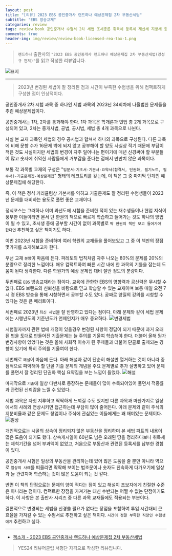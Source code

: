 ```yaml
---  
layout: post  
title: "[리뷰] 2023 EBS 공인중개사 랜드하나 예상문제집 2차 부동산세법"  
subtitle: "EBS 방송교재"  
categories: review  
tags: review book 공인중개사 수험서 2차 세법 조세총론 취득세 등록세 재산세 지방세 종부세 양도세 소득세    
comments: true  
header-img: img/review/review-book-licensed-rea-tax-1.png
---  
```

  
> `랜드하나` 출판사의 `"2023 EBS 공인중개사 랜드하나 예상문제집 2차 부동산세법(강성규 편저)"`를 읽고 작성한 리뷰입니다.  

![표지](https://theorydb.github.io/assets/img/review/review-book-licensed-rea-tax-1.png)  

---

> 2023년 변경된 세법이 잘 정리된 점과 시간이 부족한 수험생을 위해 컴팩트하게 구성한 점이 인상적이다.

공인중개사 2차 시험 과목 중 하나인 세법 과목의 2023년 34회차에 나올법한 문제들을 추린 예상문제집이다. 

공인중개사는 1차, 2차를 통과해야 한다. 1차 과목은 학개론과 민법 총 2개 과목으로 구성되어 있고, 2차는 중개사법, 공법, 공시법, 세법 총 4개 과목으로 나뉜다. 

사실 본 교재 과목인 세법의 경우 공시법과 합쳐서 하나의 과목으로 구성된다. 다른 과목에 비해 문항 수가 16문제 밖에 되지 않고 공부해야 할 양도 사실상 적기 때문에 부담이 적은 것도 사실이지만 세법의 변경이 자주 일어나는 편이기에 매년 신경써야 할 부분들이 많고 숫자에 취약한 사람들에게 거부감을 준다는 점에서 만만치 않은 과목이다.

보통 각 과목별 교재의 구성은 "`입문서-기초서-기본서-요약서(합격서, 단권화, 필기노트, 필수서)-기출문제집-예상문제집`" 형태의 테크트리를 갖는데, 이 책은 그 중 마지막 단계인 예상문제집에 해당한다.

즉, 이 책은 정식 커리큘럼상 기본서를 익히고 기출문제도 잘 정리된 수험생들이 2023년 문제를 대비하는 용도로 풀면 좋은 교재이다. 

정식코스는 그러하나 이미 과년도에 시험을 준비한 적이 있는 재수생들이나 현업 지식이 풍부한 이들이라면 본서 단 한권의 책으로 빠르게 학습하고 들어가는 것도 하나의 방법이 될 수 있고, 초시생 중에 공부할 시간이 없어 과목별로 `딱 한권의 책만 보고 들어가야 한다면` 추천하고 싶은 책이기도 하다.

이번 2023년 시험을 준비하며 여러 학원의 교재들을 풀어보았고 그 중 이 책만의 장점 몇가지를 소개해보고자 한다. 

우선 교재 `분량`이 마음에 든다. 파레토의 법칙처럼 자주 나오는 80%의 문제를 20%의 분량으로 정리한 느낌이다. 매우 컴팩트하여 빠른 시간 내에 한 과목의 기틀을 잡는데 도움이 된다 생각한다. 다른 학원가의 예상 문제집 대비 절반 정도의 분량이다.

두번째로 `EBS` 방송교재라는 점이다. 교육에 관한한 EBS의 영향력과 공신력은 무시할 수 없다. EBS 브랜드의 신뢰성을 바탕으로 믿고 학습할 수 있는 교재이며 보통 매일 오전 7시 경 EBS 방송을 통해 시청하면서 공부할 수도 있다. 공짜로 양질의 강의를 시청할 수 있다는 것은 큰 메리트이다.

세번째로 2023년 `최신 세법`을 잘 반영하고 있다는 점이다. 아래 문제와 같이 세법 문제에는 시행년도의 기준년도가 언제인지가 매우 중요하다. 
![변경세법](https://theorydb.github.io/assets/img/review/review-book-licensed-rea-tax-2.png)  

시험일자까지 관련 법에 개정이 있을경우 변경된 사항이 정답이 되기 때문에 과거 오래된 법을 토대로 만들어진 기출문제는 늘 주의를 기울여 학습해야 한다. 더불어 올해 뭔가 변경사항이 있었다는 것은 올해 사회적 이슈가 된 주제들과 더불어 단골로 출제되는 경향이 있기에 특히 주의를 기울여야 한다. 

네번째로 `해설`이 마음에 든다. 아래 해설과 같이 단순히 해설만 열거하는 것이 아니라 중점적으로 파악해야 할 단골 기출 문제의 개념을 주요 문제별로 추가 설명하고 있어 문제를 풀면서 잘 정리된 단권화 핵심 요약집을 보는 느낌이 들었다.
![해설](https://theorydb.github.io/assets/img/review/review-book-licensed-rea-tax-4.png)  

마지막으로 `기출`에 일상 다반사로 등장하는 문제들이 많이 수록되어있어 풀면서 적중률과 관련된 신뢰감을 느낄 수 있었다.

세법 과목은 자칫 지루하고 딱딱하게 느껴질 수도 있지만 다른 과목과 마찬가지로 일상에서의 사례와 연상시키면 접근하는데 부담이 많이 줄어든다. 아래 문제와 같이 주식의 지분비율과 같은 문제도 창업이나 주식에 관심있는 이들에게는 꽤 재미있는 문제이다.
![일상](https://theorydb.github.io/assets/img/review/review-book-licensed-rea-tax-3.png)  

개인적으로는 시골의 상속이 정리되지 않은 부동산을 정리하며 본 세법 파트의 내용이 많은 도움이 되기도 했다. 상속개시일이 60년도 넘은 오래된 땅을 정리하다보니 취득세는 제척기간을 넘어 부과액이 없었고, 처음으로 부동산과 관련된 등록세를 납부한 경험이 있다.

공인중개사 시험은 일상의 부동산을 관리하는데 있어 많은 도움을 줄 뿐만 아니라 역으로 `일상의 사례`를 떠올리면 딱딱해 보이는 법조문이나 숫자도 친숙하게 다가오기에 일상과 늘 관련지어 학습하는 것이 많은 도움이 되는 것 같다. 

반면 이 책의 단점으로는 문제의 양이 적다는 점이 있고 해설이 초보자에게 친절한 수준은 아니라는 점이다. 컴팩트한 장점을 가져가는 대신 수반되는 어쩔 수 없는 단점이기도 하다. 이 사항은 본 출판사 시리즈 중 다른 과목 교재들에도 적용되는 부분이다.

결론적으로 변경되는 세법을 신경쓸 필요가 없다는 장점을 포함하여 투입 시간대비 큰 효율을 가져갈 수 있는 수험서로 추천하고 싶은 책이다. `시간이 정말 부족한 직장인 수험생에게` 추천하고 싶다.

---

* [책소개 - 2023 EBS 공인중개사 랜드하나 예상문제집 2차 부동산세법](https://www.yes24.com/Product/Goods/118584366)

> YES24 리뷰어클럽 서평단 자격으로 작성한 리뷰입니다.